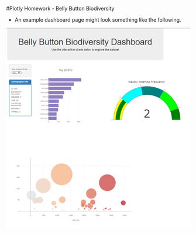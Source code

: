 #Plotly Homework - Belly Button Biodiversity

* An example dashboard page might look something like the following.

![Example Dashboard Page](image/Dashboard.png)
